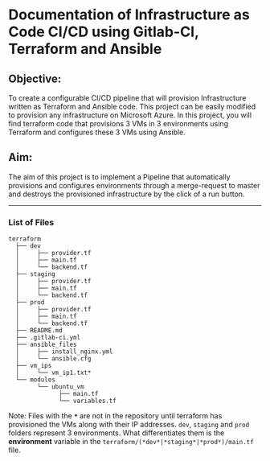 # Documentation of Infrastructure as Code CI/CD using Gitlab-CI, Terraform and Ansible

## Objective:

To create a configurable CI/CD pipeline that will provision Infrastructure written as Terraform and Ansible code. This project can be easily modified to provision any infrastructure on Microsoft Azure. In this project, you will find terraform code that provisions 3 VMs in 3 environments using Terraform and configures these 3 VMs using Ansible.

## Aim: 

The aim of this project is to implement a Pipeline that automatically provisions and configures environments through a merge-request to master and destroys the provisioned infrastructure by the click of a run button.

---

### List of Files

```
terraform
  ├── dev
  │	    ├── provider.tf
  │	    ├── main.tf
  │	    └── backend.tf
  ├── staging
  │	    ├── provider.tf
  │	    ├── main.tf
  │	    └──	backend.tf
  ├── prod
  │	    ├── provider.tf
  │	    ├── main.tf
  │	    └──	backend.tf
  ├── README.md
  ├── .gitlab-ci.yml
  ├── ansible_files
  │	    ├── install_nginx.yml
  │	    └── ansible.cfg
  ├── vm_ips
  │     └── vm_ip1.txt*
  └── modules
        └── ubuntu_vm
              ├── main.tf
              └── variables.tf
```
Note: Files with the **`*`** are not in the repository until terraform has provisioned the VMs along with their IP addresses. `dev`, `staging` and `prod` folders represent 3 environments. What differentiates them is the **environment** variable in the `terraform/(*dev*|*staging*|*prod*)/main.tf` file.